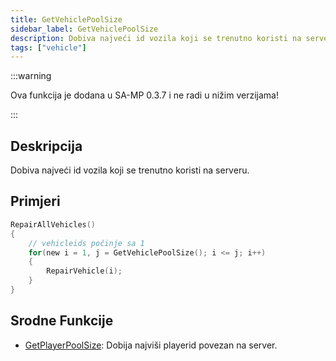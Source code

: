 ```yaml
---
title: GetVehiclePoolSize
sidebar_label: GetVehiclePoolSize
description: Dobiva najveći id vozila koji se trenutno koristi na serveru.
tags: ["vehicle"]
---
```


:::warning

Ova funkcija je dodana u SA-MP 0.3.7 i ne radi u nižim verzijama!

:::

## Deskripcija

Dobiva najveći id vozila koji se trenutno koristi na serveru.

## Primjeri

```c
RepairAllVehicles()
{
    // vehicleids počinje sa 1
    for(new i = 1, j = GetVehiclePoolSize(); i <= j; i++)
    {
        RepairVehicle(i);
    }
}
```

## Srodne Funkcije

- [GetPlayerPoolSize](GetPlayerPoolSize): Dobija najviši playerid povezan na server.
